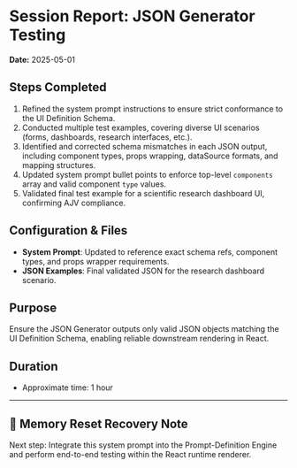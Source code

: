 # Session Report: JSON Generator Testing

**Date:** 2025-05-01

## Steps Completed
1. Refined the system prompt instructions to ensure strict conformance to the UI Definition Schema.  
2. Conducted multiple test examples, covering diverse UI scenarios (forms, dashboards, research interfaces, etc.).  
3. Identified and corrected schema mismatches in each JSON output, including component types, props wrapping, dataSource formats, and mapping structures.  
4. Updated system prompt bullet points to enforce top-level `components` array and valid component `type` values.  
5. Validated final test example for a scientific research dashboard UI, confirming AJV compliance.

## Configuration & Files
- **System Prompt**: Updated to reference exact schema refs, component types, and props wrapper requirements.  
- **JSON Examples**: Final validated JSON for the research dashboard scenario.

## Purpose
Ensure the JSON Generator outputs only valid JSON objects matching the UI Definition Schema, enabling reliable downstream rendering in React.

## Duration
- Approximate time: 1 hour

---

## 🧠 Memory Reset Recovery Note
Next step: Integrate this system prompt into the Prompt-Definition Engine and perform end-to-end testing within the React runtime renderer.
